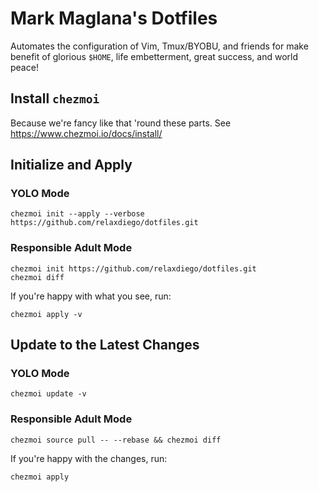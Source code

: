 Mark Maglana's Dotfiles
=======================

Automates the configuration of Vim, Tmux/BYOBU, and friends for make benefit
of glorious `$HOME`, life embetterment, great success, and world peace!


## Install `chezmoi`

Because we're fancy like that 'round these parts.
See https://www.chezmoi.io/docs/install/


## Initialize and Apply

### YOLO Mode

```
chezmoi init --apply --verbose https://github.com/relaxdiego/dotfiles.git
```

### Responsible Adult Mode

```
chezmoi init https://github.com/relaxdiego/dotfiles.git
chezmoi diff
```

If you're happy with what you see, run:

```
chezmoi apply -v
```


## Update to the Latest Changes

### YOLO Mode

```
chezmoi update -v
```

### Responsible Adult Mode

```
chezmoi source pull -- --rebase && chezmoi diff
```

If you're happy with the changes, run:

```
chezmoi apply
```
